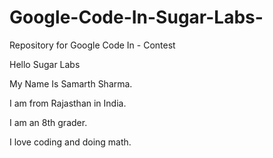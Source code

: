 # Google-Code-In-Sugar-Labs-
Repository for Google Code In - Contest


Hello Sugar Labs

My Name Is Samarth Sharma. 

I am from Rajasthan in India.

I am an 8th grader. 

I love coding and doing math.
